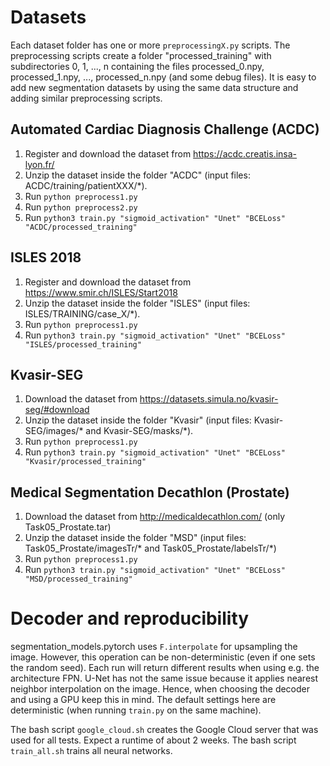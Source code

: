 # Datasets

Each dataset folder has one or more `preprocessingX.py` scripts. The preprocessing scripts create a folder "processed_training" with subdirectories 0, 1, ..., n containing the files processed_0.npy, processed_1.npy, ..., processed_n.npy (and some debug files). It is easy to add new segmentation datasets by using the same data structure and adding similar preprocessing scripts.

## Automated Cardiac Diagnosis Challenge (ACDC)

1. Register and download the dataset from https://acdc.creatis.insa-lyon.fr/
2. Unzip the dataset inside the folder "ACDC" (input files: ACDC/training/patientXXX/*).
3. Run `python preprocess1.py`
4. Run `python preprocess2.py`
5. Run `python3 train.py "sigmoid_activation" "Unet" "BCELoss" "ACDC/processed_training"`

## ISLES 2018

1. Register and download the dataset from https://www.smir.ch/ISLES/Start2018
2. Unzip the dataset inside the folder "ISLES" (input files: ISLES/TRAINING/case_X/*).
3. Run `python preprocess1.py`
4. Run `python3 train.py "sigmoid_activation" "Unet" "BCELoss" "ISLES/processed_training"`

## Kvasir-SEG

1. Download the dataset from https://datasets.simula.no/kvasir-seg/#download
2. Unzip the dataset inside the folder "Kvasir" (input files: Kvasir-SEG/images/* and Kvasir-SEG/masks/*).
3. Run `python preprocess1.py`
4. Run `python3 train.py "sigmoid_activation" "Unet" "BCELoss" "Kvasir/processed_training"`

## Medical Segmentation Decathlon (Prostate)

1. Download the dataset from http://medicaldecathlon.com/ (only Task05_Prostate.tar)
2. Unzip the dataset inside the folder "MSD" (input files: Task05_Prostate/imagesTr/* and Task05_Prostate/labelsTr/*)
3. Run `python preprocess1.py`
4. Run `python3 train.py "sigmoid_activation" "Unet" "BCELoss" "MSD/processed_training"`

# Decoder and reproducibility

segmentation_models.pytorch uses `F.interpolate` for upsampling the image. However, this operation can be non-deterministic (even if one sets the random seed). Each run will return different results when using e.g. the architecture FPN. U-Net has not the same issue because it applies nearest neighbor interpolation on the image. Hence, when choosing the decoder and using a GPU keep this in mind. The default settings here are deterministic (when running `train.py` on the same machine).

The bash script `google_cloud.sh` creates the Google Cloud server that was used for all tests. Expect a runtime of about 2 weeks. The bash script `train_all.sh` trains all neural networks.